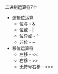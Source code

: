 二进制运算符7个
* 逻辑位运算
  * 位与 - &
  * 位或 - |
  * 位异或 - ^
  * 非位 - ~
* 移位运算符
  * 左移 - <<
  * 右移 - >>
  * 无符号右移 - >>>